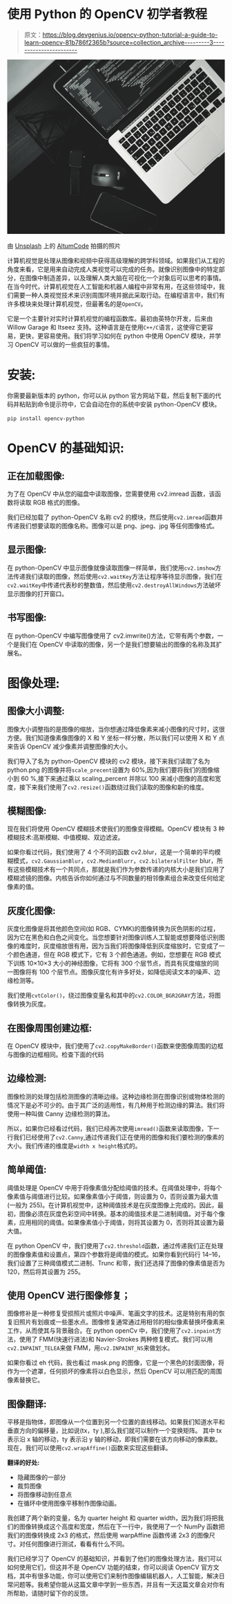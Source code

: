 # 使用 Python 的 OpenCV 初学者教程

> 原文：<https://blog.devgenius.io/opencv-python-tutorial-a-guide-to-learn-opencv-81b786f2365b?source=collection_archive---------3----------------------->

![](img/183ced8c3f0ddd97fb2063bea0f2264b.png)

由 [Unsplash](https://unsplash.com?utm_source=medium&utm_medium=referral) 上的 [AltumCode](https://unsplash.com/@altumcode?utm_source=medium&utm_medium=referral) 拍摄的照片

计算机视觉是处理从图像和视频中获得高级理解的跨学科领域。如果我们从工程的角度来看，它是用来自动完成人类视觉可以完成的任务。就像识别图像中的特定部分，在图像中制造差异，以及理解人类大脑在可视化一个对象后可以思考的事情。在当今时代，计算机视觉在人工智能和机器人编程中非常有用，在这些领域中，我们需要一种人类视觉技术来识别周围环境并据此采取行动。在编程语言中，我们有许多模块来处理计算机视觉，但最著名的是`OpenCV`。

它是一个主要针对实时计算机视觉的编程函数库。最初由英特尔开发，后来由 Willow Garage 和 Itseez 支持。这种语言是在使用`C++/C`语言，这使得它更容易，更快，更容易使用。我们将学习如何在 python 中使用 OpenCV 模块，并学习 OpenCV 可以做的一些疯狂的事情。

# **安装:**

你需要最新版本的 python，你可以从 python 官方网站下载，然后复制下面的代码并粘贴到命令提示符中，它会自动在你的系统中安装 python-OpenCV 模块。

`pip install opencv-python`

# OpenCV 的基础知识:

## 正在加载图像:

为了在 OpenCV 中从您的磁盘中读取图像，您需要使用 cv2.imread 函数，该函数将读取 RGB 格式的图像。

我们已经加载了 python-OpenCV 名称 cv2 的模块，然后使用`cv2.imread`函数并传递我们想要读取的图像名称。图像可以是 png、jpeg、jpg 等任何图像格式。

## 显示图像:

在 python-OpenCV 中显示图像就像读取图像一样简单，我们使用`cv2.imshow`方法传递我们读取的图像，然后使用`cv2.waitKey`方法让程序等待显示图像，我们在`cv2.waitKey`中传递代表秒的整数值，然后使用`cv2.destroyAllWindows`方法破坏显示图像的打开窗口。

## 书写图像:

在 python-OpenCV 中编写图像使用了 cv2.imwrite()方法，它带有两个参数，一个是我们在 OpenCV 中读取的图像，另一个是我们想要输出的图像的名称及其扩展名。

# 图像处理:

## 图像大小调整:

图像大小调整指的是图像的缩放，当你想通过降低像素来减小图像的尺寸时，这很方便。我们知道像素像图像的 X 和 Y 坐标一样分散，所以我们可以使用 X 和 Y 点来告诉 OpenCV 减少像素并调整图像的大小。

我们导入了名为 python-OpenCV 模块的 cv2 模块，接下来我们读取了名为 python.png 的图像并将`scale_precent`设置为 60%,因为我们要将我们的图像缩小到 60 %,接下来通过乘以 scaling_percent 并除以 100 来减小图像的高度和宽度，接下来我们使用了`cv2.resize()`函数绕过我们读取的图像和新的维度。

## 模糊图像:

现在我们将使用 OpenCV 模糊技术使我们的图像变得模糊。OpenCV 模块有 3 种模糊技术:高斯模糊、中值模糊、双边滤波。

如果你看过代码，我们使用了 4 个不同的函数 cv2.blur，这是一个简单的平均模糊模式，`cv2.GaussianBlur`，`cv2.MedianBlurr`，`cv2.bilateralFilter` blur，所有这些模糊技术有一个共同点，那就是我们作为参数传递的内核大小是我们应用了模糊滤镜的图像。内核告诉你如何通过与不同数量的相邻像素组合来改变任何给定像素的值。

## 灰度化图像:

灰度化图像是将其他颜色空间(如 RGB、CYMK)的图像转换为灰色阴影的过程，因为它在黑色和白色之间变化。当您想要针对图像训练人工智能或想要降低识别图像的难度时，灰度缩放很有用，因为当我们将图像降低到灰度缩放时，它变成了一个颜色通道，但在 RGB 模式下，它有 3 个颜色通道。例如，您想要在 RGB 模式下训练 10×10×3 大小的神经图像，它将有 300 个层节点，而具有灰度缩放的同一图像将有 100 个层节点。图像灰度化有许多好处，如降低阅读文本的噪声、边缘检测等。

我们使用`cvtColor()`，绕过图像变量名和其中的`cv2.COLOR_BGR2GRAY`方法，将图像转换为灰度。

## 在图像周围创建边框:

在 OpenCV 模块中，我们使用了`cv2.copyMakeBorder()`函数来使图像周围的边框与图像的边框相同。检查下面的代码

## 边缘检测:

图像检测的处理包括检测图像的清晰边缘。这种边缘检测在图像识别或物体检测的情况下是必不可少的。由于其广泛的适用性，有几种用于检测边缘的算法。我们将使用一种叫做 Canny 边缘检测的算法。

所以，如果你已经看过代码，我们已经再次使用`imread()`函数来读取图像，下一行我们已经使用了`cv2.Canny`,通过传递我们正在使用的图像和我们要检测的像素的大小。我们传递的维度是`width x height`格式的。

## 简单阈值:

阈值处理是 OpenCV 中用于将像素值分配给阈值的技术。在阈值处理中，将每个像素值与阈值进行比较。如果像素值小于阈值，则设置为 0，否则设置为最大值(一般为 255)。在计算机视觉中，这种阈值技术是在灰度图像上完成的。因此，最初，图像必须在灰度色彩空间中转换。基本的阈值技术是二进制阈值。对于每个像素，应用相同的阈值。如果像素值小于阈值，则将其设置为 0，否则将其设置为最大值。

在 python OpenCV 中，我们使用了`cv2.threshold`函数，通过传递我们正在处理的图像像素值和设置点，第四个参数将是阈值的模式。如果你看到代码行 14–16，我们设置了三种阈值模式二进制、Trunc 和零，我们还选择了图像的像素值是否为 120，然后将其设置为 255。

## 使用 OpenCV 进行图像修复；

图像修补是一种修复受损照片或照片中噪声、笔画文字的技术。这是特别有用的恢复旧照片有划痕或一些墨水点。图像修复通常通过用相邻的相似像素替换坏像素来工作，从而使其与背景融合。在 python openCv 中，我们使用了`cv2.inpaint`方法，使用了 FMM(快速行进法)和 Navier-Strokes 两种修复模式。我们可以用 `cv2.INPAINT_TELEA`来做 FMM，用`cv2.INPAINT_NS`来做划水。

如果你看过 eh 代码，我也看过 mask.png 的图像，它是一个黑色的封面图像，将作为一个遮罩，任何损坏的像素将以白色显示，然后 OpenCV 可以用匹配的周围像素替换它。

## 图像翻译:

平移是指物体，即图像从一个位置到另一个位置的直线移动。如果我们知道水平和垂直方向的偏移量，比如说(tx，ty ),那么我们就可以制作一个变换矩阵。
其中 tx 表示沿 x 轴的移动，ty 表示沿 y 轴的移动，即我们需要在该方向移动的像素数。
现在，我们可以使用`cv2.wrapAffine()`函数来实现这些翻译。

**翻译的好处:**

*   隐藏图像的一部分
*   裁剪图像
*   将图像移动到任意点
*   在循环中使用图像平移制作图像动画。

我创建了两个新的变量，名为 quarter height 和 quarter width，因为我们将把我们的图像转换成这个高度和宽度，然后在下一行中，我使用了一个 NumPy 函数把我们的图像转换成 2x3 的格式，然后使用 warpAffine 函数传递 2x3 的图像尺寸。对任何图像进行测试，看看有什么不同。

我们已经学习了 OpenCV 的基础知识，并看到了他们的图像处理方法，我们可以如何使用它们，但这并不是 OpenCV 功能的结束，你可以阅读 OpenCV 官方文档，其中有很多功能，你可以使用它们来制作图像编辑机器人，人工智能，解决日常问题等。我希望你能从这篇文章中学到一些东西，并且有一天这篇文章会对你有所帮助，请随时留下你的反馈。